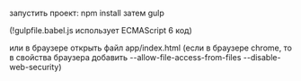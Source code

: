 запустить проект:
npm install
затем
gulp

(!gulpfile.babel.js использует ECMAScript 6 код)

или
в браузере открыть файл app/index.html (если в браузере chrome, то в свойства браузера добавить --allow-file-access-from-files --disable-web-security)